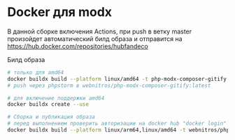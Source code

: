 # Docker для modx

В данной сборке включения Actions, при push в ветку master произойдет автоматический билд образа и отправится на https://hub.docker.com/repositories/hubfandeco

Билд образа

```bash
# только для amd64
docker buildx build --platform linux/amd64 -t php-modx-composer-gitify:latest .
# push через phpstorm в webnitros/php-modx-composer-gitify:latest

# для включение поддержки amd64
docker buildx create --use

# Сборка и публикация образа
# перед выполнением проверить авторизации на docker hub "docker login"
docker buildx build --platform linux/arm64,linux/amd64 -t webnitros/php-modx-composer-gitify:latest --push .

```
